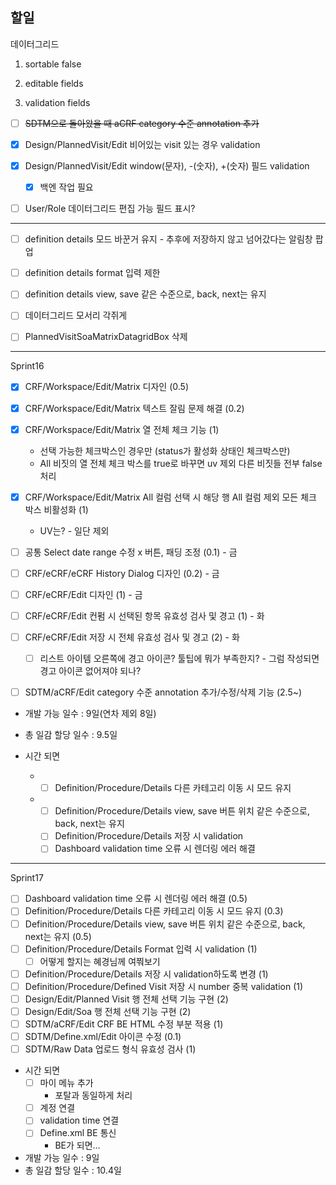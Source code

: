 ## 할일

데이터그리드

1. sortable false

2. editable fields

3. validation fields
- [ ] ~~SDTM으로 돌아왔을 때 aCRF category 수준 annotation 추가~~

- [x] Design/PlannedVisit/Edit 비어있는 visit 있는 경우 validation

- [x] Design/PlannedVisit/Edit window(문자), -(숫자), +(숫자) 필드 validation
  
  - [x] 백엔 작업 필요

- [ ] User/Role 데이터그리드 편집 가능 필드 표시?

---

- [ ] definition details 모드 바꾼거 유지 - 추후에 저장하지 않고 넘어갔다는 알림창 팝업

- [ ] definition details format 입력 제한

- [ ] definition details view, save 같은 수준으로, back, next는 유지

- [ ] 데이터그리드 모서리 각쥐게

- [ ] PlannedVisitSoaMatrixDatagridBox 삭제

---
Sprint16

- [x] CRF/Workspace/Edit/Matrix 디자인 (0.5)

- [x] CRF/Workspace/Edit/Matrix 텍스트 잘림 문제 해결 (0.2)

- [x] CRF/Workspace/Edit/Matrix 열 전체 체크 기능 (1)
  
  - 선택 가능한 체크박스인 경우만 (status가 활성화 상태인 체크박스만)
  - All 비짓의 열 전체 체크 박스를 true로 바꾸면 uv 제외 다른 비짓들 전부 false 처리

- [x] CRF/Workspace/Edit/Matrix All 컬럼 선택 시 해당 행 All 컬럼 제외 모든 체크 박스 비활성화 (1)
  
  - UV는? - 일단 제외

- [ ] 공통 Select date range 수정 x 버튼, 패딩 조정 (0.1) - 금

- [ ] CRF/eCRF/eCRF History Dialog 디자인 (0.2) - 금

- [ ] CRF/eCRF/Edit 디자인 (1) - 금

- [ ] CRF/eCRF/Edit 컨펌 시 선택된 항목 유효성 검사 및 경고 (1) - 화

- [ ] CRF/eCRF/Edit 저장 시 전체 유효성 검사 및 경고 (2) - 화
  
  - [ ] 리스트 아이템 오른쪽에 경고 아이콘? 툴팁에 뭐가 부족한지? - 그럼 작성되면 경고 아이콘 없어져야 되나?

- [ ] SDTM/aCRF/Edit category 수준 annotation 추가/수정/삭제 기능 (2.5~)

- 개발 가능 일수 : 9일(연차 제외 8일)

- 총 일감 할당 일수 : 9.5일

- 시간 되면
  
  - - [ ] Definition/Procedure/Details 다른 카테고리 이동 시 모드 유지
  
  - - [ ] Definition/Procedure/Details view, save 버튼 위치 같은 수준으로, back, next는 유지
    - [ ] Definition/Procedure/Details 저장 시 validation
    - [ ] Dashboard validation time 오류 시 렌더링 에러 해결

---
Sprint17

- [ ] Dashboard validation time 오류 시 렌더링 에러 해결 (0.5)
- [ ] Definition/Procedure/Details 다른 카테고리 이동 시 모드 유지 (0.3)
- [ ] Definition/Procedure/Details view, save 버튼 위치 같은 수준으로, back, next는 유지 (0.5)
- [ ] Definition/Procedure/Details Format 입력 시 validation (1)
	- [ ] 어떻게 할지는 혜경님께 여쭤보기
- [ ] Definition/Procedure/Details 저장 시 validation하도록 변경 (1)
- [ ] Definition/Procedure/Defined Visit 저장 시 number 중복 validation (1)
- [ ] Design/Edit/Planned Visit 행 전체 선택 기능 구현 (2)
- [ ] Design/Edit/Soa 행 전체 선택 기능 구현 (2)
- [ ] SDTM/aCRF/Edit CRF BE HTML 수정 부분 적용 (1)
- [ ] SDTM/Define.xml/Edit 아이콘 수정 (0.1)
- [ ] SDTM/Raw Data 업로드 형식 유효성 검사 (1)

- 시간 되면
	- [ ] 마이 메뉴 추가
		- 포탈과 동일하게 처리
	- [ ] 계정 연결
	- [ ] validation time 연결
	- [ ] Define.xml BE 통신
		- BE가 되면...

- 개발 가능 일수 : 9일
- 총 일감 할당 일수 : 10.4일
